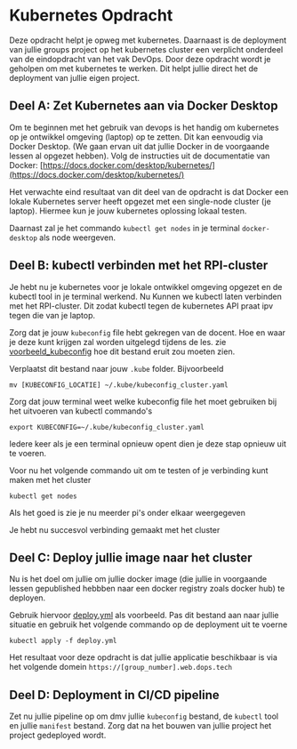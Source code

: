 # Kubernetes Opdracht
Deze opdracht helpt je opweg met kubernetes. Daarnaast is de deployment van jullie groups project op het kubernetes cluster een verplicht onderdeel van de eindopdracht van het vak DevOps. Door deze opdracht wordt je geholpen om met kubernetes te werken. Dit helpt jullie direct het de deployment van jullie eigen project.

## Deel A: Zet Kubernetes aan via Docker Desktop
Om te beginnen met het gebruik van devops is het handig om kubernetes op je ontwikkel omgeving (laptop) op te zetten. Dit kan eenvoudig via Docker Desktop. (We gaan ervan uit dat jullie Docker in de voorgaande lessen al opgezet hebben). Volg de instructies uit de documentatie van Docker: [https://docs.docker.com/desktop/kubernetes/](https://docs.docker.com/desktop/kubernetes/)

Het verwachte eind resultaat van dit deel van de opdracht is dat Docker een lokale Kubernetes server heeft opgezet met een single-node cluster (je laptop). Hiermee kun je jouw kubernetes oplossing lokaal testen.

Daarnast zal je het commando `kubectl get nodes` in je terminal `docker-desktop` als node weergeven.

## Deel B: kubectl verbinden met het RPI-cluster
Je hebt nu je kubernetes voor je lokale ontwikkel omgeving opgezet en de kubectl tool in je terminal werkend. Nu Kunnen we kubectl laten verbinden met het RPI-cluster. Dit zodat kubectl tegen de kubernetes API praat ipv tegen die van je laptop.

Zorg dat je jouw `kubeconfig` file hebt gekregen van de docent. Hoe en waar je deze kunt krijgen zal worden uitgelegd tijdens de les. zie [voorbeeld_kubeconfig](voorbeeld_kubeconfig) hoe dit bestand eruit zou moeten zien.

Verplaatst dit bestand naar jouw `.kube` folder. Bijvoorbeeld 
```
mv [KUBECONFIG_LOCATIE] ~/.kube/kubeconfig_cluster.yaml
```


Zorg dat jouw terminal weet welke kubeconfig file het moet gebruiken bij het uitvoeren van kubectl commando's
```
export KUBECONFIG=~/.kube/kubeconfig_cluster.yaml
```

Iedere keer als je een terminal opnieuw opent dien je deze stap opnieuw uit te voeren.

Voor nu het volgende commando uit om te testen of je verbinding kunt maken met het cluster
```
kubectl get nodes
```
Als het goed is zie je nu meerder pi's onder elkaar weergegeven

Je hebt nu succesvol verbinding gemaakt met het cluster

## Deel C: Deploy jullie image naar het cluster
Nu is het doel om jullie om jullie docker image (die jullie in voorgaande lessen gepublished hebbben naar een docker registry zoals docker hub) te deployen.

Gebruik hiervoor [deploy.yml](deploy.yml) als voorbeeld. Pas dit bestand aan naar jullie situatie en gebruik het volgende commando op de deployment uit te voerne

`kubectl apply -f deploy.yml`

Het resultaat voor deze opdracht is dat jullie applicatie beschikbaar is via het volgende domein `https://[group_number].web.dops.tech`

## Deel D: Deployment in CI/CD pipeline
Zet nu jullie pipeline op om dmv jullie `kubeconfig` bestand, de `kubectl` tool en jullie `manifest` bestand. Zorg dat na het bouwen van jullie project het project gedeployed wordt.